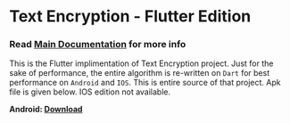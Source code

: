 # Text Encryption - Flutter Edition

### Read [Main Documentation](https://github.com/ivin-titus/Text-Encryption/blob/master/README.md) for more info

This is the Flutter implimentation of Text Encryption project. Just for the sake of performance, the entire algorithm is re-written on `Dart` for best performance on `Android` and `IOS`.
This is entire source of that project. Apk file is given below. IOS edition not available. 

<b> Android: [Download](https://www.mediafire.com/file/npikkymx3hleurt/Text_Encryption.apk/file)</b>
